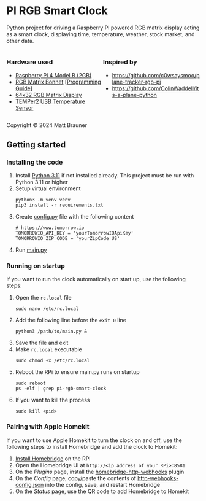 PI RGB Smart Clock
==================

Python project for driving a Raspberry Pi powered RGB matrix display acting as a smart clock, displaying time, temperature, weather, stock market, and other data.

<div style="display:flex">
<div style="width:50%">

### Hardware used
- [Raspberry Pi 4 Model B (2GB)](https://www.adafruit.com/product/4292)
- [RGB Matrix Bonnet](https://www.adafruit.com/product/3211) [[Programming Guide](https://learn.adafruit.com/adafruit-rgb-matrix-bonnet-for-raspberry-pi/overview)]
- [64x32 RGB Matrix Display](https://www.adafruit.com/product/2279)
- [TEMPer2 USB Temperature Sensor](https://www.amazon.com/gp/product/B0B7SM95SX/ref=ppx_yo_dt_b_asin_title_o00_s00?ie=UTF8&psc=1)

</div>

<div style="width:50%">

### Inspired by
- https://github.com/c0wsaysmoo/plane-tracker-rgb-pi
- https://github.com/ColinWaddell/its-a-plane-python

</div>
</div>

Copyright &copy; 2024 Matt Brauner

## Getting started

### Installing the code

1. Install [Python 3.11](https://www.python.org/downloads/) if not installed already. This project must be run with Python 3.11 or higher
2. Setup virtual environment
    ```
    python3 -m venv venv
    pip3 install -r requirements.txt
    ```
3. Create [config.py](./config.py) file with the following content
    ```
    # https://www.tomorrow.io
    TOMORROWIO_API_KEY = 'yourTomorrowIOApiKey' 
    TOMORROWIO_ZIP_CODE = 'yourZipCode US'
    ```
4. Run [main.py](./main.py)

### Running on startup

If you want to run the clock automatically on start up, use the following steps:

1. Open the `rc.local` file
    ```
    sudo nano /etc/rc.local
    ```
2. Add the following line before the `exit 0` line
    ```
    python3 /path/to/main.py &
    ```
3. Save the file and exit
4. Make `rc.local` executable
    ```
    sudo chmod +x /etc/rc.local
    ```
5. Reboot the RPi to ensure main.py runs on startup
    ```
    sudo reboot
    ps -elf | grep pi-rgb-smart-clock
    ```
6. If you want to kill the process
    ```
    sudo kill <pid>
    ```

### Pairing with Apple Homekit

If you want to use Apple Homekit to turn the clock on and off, use the following steps to install Homebridge and add the clock to Homekit:

1. [Install Homebridge](https://github.com/homebridge/homebridge/wiki/Install-Homebridge-on-Raspbian) on the RPi
2. Open the Homebridge UI at `http://<ip address of your RPi>:8581`
3. On the _Plugins_ page, install the [homebridge-http-webhooks](https://github.com/benzman81/homebridge-http-webhooks``) plugin
4. On the _Config_ page, copy/paste the contents of [http-webhooks-config.json](./http-webhooks-config.json) into the config, save, and restart Homebridge
5. On the _Status_ page, use the QR code to add Homebridge to Homekit